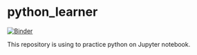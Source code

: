 # python_learner
[![Binder](https://mybinder.org/badge_logo.svg)](https://mybinder.org/v2/gh/LiGengLei/python_learner/HEAD)

This repository is using to practice python on Jupyter notebook.
